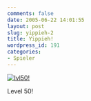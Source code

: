 ```yaml
---
comments: false
date: 2005-06-22 14:01:55
layout: post
slug: yippieh-2
title: Yippieh!
wordpress_id: 191
categories:
- Spieler
---
```


[![lvl50!](http://photos15.flickr.com/20859859_747c1498c1.jpg)](http://www.flickr.com/photos/walsweer/20859859/)

Level 50!

